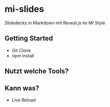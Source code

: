 # mi-slides
Slidedecks in Markdown mit Reveal.js im MI Style

## Getting Started
- Git Clone
- npm install


## Nutzt welche Tools?

## Kann was?
- Live Reload
